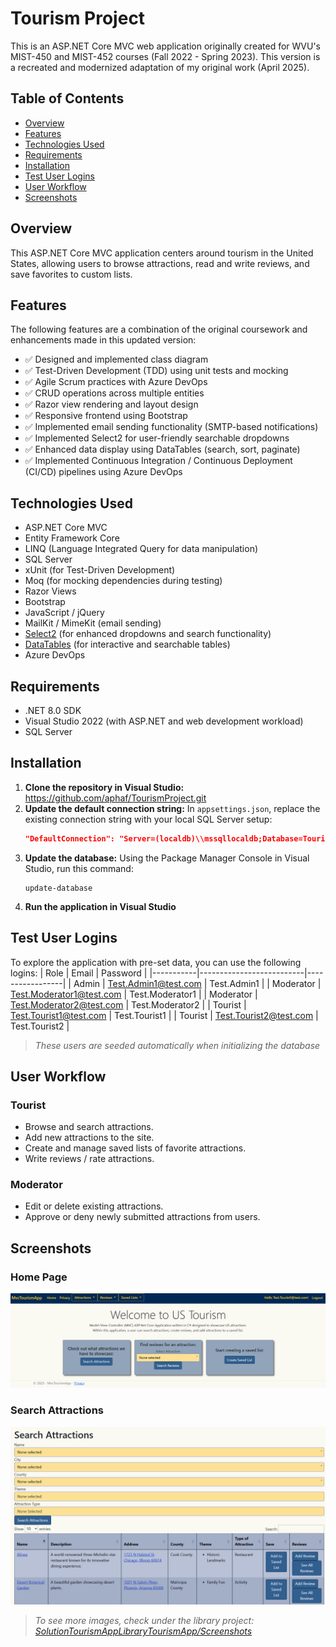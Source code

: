# Tourism Project

This is an ASP.NET Core MVC web application originally created for WVU's MIST-450 and MIST-452 courses (Fall 2022 - Spring 2023). This version is a recreated and modernized adaptation of my original work (April 2025).

## Table of Contents

- [Overview](#overview)
- [Features](#features)
- [Technologies Used](#technologies-used)
- [Requirements](#requirements)
- [Installation](#installation)
- [Test User Logins](#test-user-logins)
- [User Workflow](#user-workflow)
- [Screenshots](#screenshots)

## Overview

This ASP.NET Core MVC application centers around tourism in the United States, allowing users to browse attractions, read and write reviews, and save favorites to custom lists.

## Features

The following features are a combination of the original coursework and enhancements made in this updated version:

- ✅ Designed and implemented class diagram
- ✅ Test-Driven Development (TDD) using unit tests and mocking
- ✅ Agile Scrum practices with Azure DevOps
- ✅ CRUD operations across multiple entities
- ✅ Razor view rendering and layout design
- ✅ Responsive frontend using Bootstrap
- ✅ Implemented email sending functionality (SMTP-based notifications)
- ✅ Implemented Select2 for user-friendly searchable dropdowns
- ✅ Enhanced data display using DataTables (search, sort, paginate)
- ✅ Implemented Continuous Integration / Continuous Deployment (CI/CD) pipelines using Azure DevOps

## Technologies Used

- ASP.NET Core MVC
- Entity Framework Core
- LINQ (Language Integrated Query for data manipulation)
- SQL Server
- xUnit (for Test-Driven Development)
- Moq (for mocking dependencies during testing)
- Razor Views
- Bootstrap 
- JavaScript / jQuery
- MailKit / MimeKit (email sending)
- [Select2](https://select2.org/) (for enhanced dropdowns and search functionality)
- [DataTables](https://datatables.net/) (for interactive and searchable tables)
- Azure DevOps

## Requirements
- .NET 8.0 SDK
- Visual Studio 2022 (with ASP.NET and web development workload)
- SQL Server

## Installation

1. **Clone the repository in Visual Studio:**
   https://github.com/aphaf/TourismProject.git
2. **Update the default connection string:**
  In `appsettings.json`, replace the existing connection string with your local SQL Server setup:
   ```json
   "DefaultConnection": "Server=(localdb)\\mssqllocaldb;Database=TourismAppDb;Trusted_Connection=True;MultipleActiveResultSets=true;TrustServerCertificate=true;"
   ```
3. **Update the database:**
    Using the Package Manager Console in Visual Studio, run this command:
   ```
   update-database
   ```
4. **Run the application in Visual Studio**

## Test User Logins
To explore the application with pre-set data, you can use the following logins:
| Role      | Email                    | Password        |
|-----------|--------------------------|-----------------|
| Admin     | Test.Admin1@test.com     | Test.Admin1     |
| Moderator | Test.Moderator1@test.com | Test.Moderator1 |
| Moderator | Test.Moderator2@test.com | Test.Moderator2 |
| Tourist   | Test.Tourist1@test.com   | Test.Tourist1   |
| Tourist   | Test.Tourist2@test.com   | Test.Tourist2   |
> _These users are seeded automatically when initializing the database_

## User Workflow

### Tourist
- Browse and search attractions.
- Add new attractions to the site.
- Create and manage saved lists of favorite attractions.
- Write reviews / rate attractions.

### Moderator
- Edit or delete existing attractions.
- Approve or deny newly submitted attractions from users.
  
## Screenshots

### Home Page
![Home Page](./SolutionTourismApp/LibraryTourismApp/Screenshots/HomePage/HomePage-LoggedIn.png)

### Search Attractions
![Search Attractions](./SolutionTourismApp/LibraryTourismApp/Screenshots/Attractions/Attractions-SearchAttractions.png)

> _To see more images, check under the library project: [SolutionTourismAppLibraryTourismApp/Screenshots](./SolutionTourismApp/LibraryTourismApp/Screenshots)_
